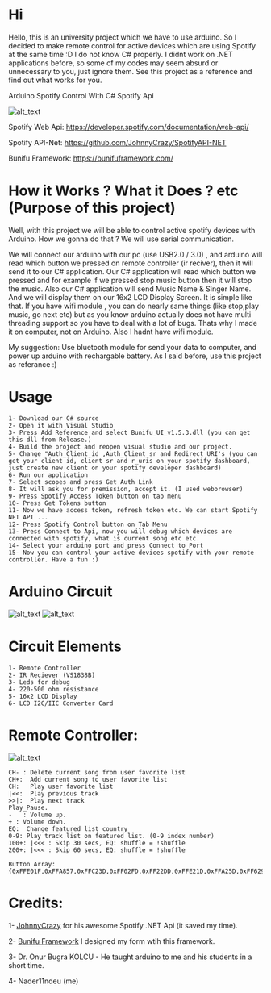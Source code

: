 # Hi 

Hello, this is an university project which we have to use arduino. So I decided to make remote control for active devices which are using Spotify at the same time :D I do not know C# properly. I didnt work on .NET applications before, so some of my codes may seem absurd or unnecessary to you, just ignore them. See this project as a reference and find out what works for you.

Arduino Spotify Control With C# Spotify Api

![alt_text](https://i.imgur.com/AciutFS.png)


Spotify Web Api: https://developer.spotify.com/documentation/web-api/

Spotify API-Net: https://github.com/JohnnyCrazy/SpotifyAPI-NET

Bunifu Framework: https://bunifuframework.com/

 
# How it Works ? What it Does ? etc (Purpose of this project)

Well, with this project we will be able to control active spotify devices with Arduino. How we gonna do that ? We will use serial communication.

We will connect our arduino with our pc (use USB2.0 / 3.0) , and arduino will read which button we pressed on remote controller (ir reciver), then it will send it to our C# application. Our C# application will read which button we pressed and for example if we pressed stop music button then it will stop the music. Also our C# application will send Music Name & Singer Name. And we will display them on our 16x2 LCD Display Screen. 
It is simple like that. If you have wifi module , you can do nearly same things (like stop,play music, go next etc) but as you know arduino actually does not have multi threading support so you have to deal with a lot of bugs. Thats why I made it on computer, not on Arduino. Also I hadnt have wifi module.

My suggestion: Use bluetooth module for send your data to computer, and power up arduino with rechargable battery. As I said before, use this project as referance :) 

# Usage
```
1- Download our C# source
2- Open it with Visual Studio
3- Press Add Reference and select Bunifu_UI_v1.5.3.dll (you can get this dll from Release.)
4- Build the project and reopen visual studio and our project.
5- Change "Auth_Client_id ,Auth_Client_sr and Redirect URI's (you can get your client id, client sr and r_uris on your spotify dashboard, just create new client on your spotify developer dashboard)
6- Run our application
7- Select scopes and press Get Auth Link
8- It will ask you for premission, accept it. (I used webbrowser)
9- Press Spotify Access Token button on tab menu
10- Press Get Tokens button
11- Now we have access token, refresh token etc. We can start Spotify NET API ...
12- Press Spotify Control button on Tab Menu
13- Press Connect to Api, now you will debug which devices are connected with spotify, what is current song etc etc.
14- Select your arduino port and press Connect to Port
15- Now you can control your active devices spotify with your remote controller. Have a fun :)
```

# Arduino Circuit
![alt_text](https://i.imgur.com/zyQlwpS.png)
![alt_text](https://i.imgur.com/TlGhO2C.png)

# Circuit Elements
```
1- Remote Controller
2- IR Reciever (VS1838B)
3- Leds for debug
4- 220-500 ohm resistance
5- 16x2 LCD Display
6- LCD I2C/IIC Converter Card
```
# Remote Controller:
![alt_text](https://i.imgur.com/3LikE9M.png)

```
CH- : Delete current song from user favorite list
CH+:  Add current song to user favorite list
CH:   Play user favorite list
|<<:  Play previous track
>>|:  Play next track
Play_Pause.
-	: Volume up.
+ : Volume down.
EQ:  Change featured list country
0-9: Play track list on featured list. (0-9 index number)
100+: |<<< : Skip 30 secs, EQ: shuffle = !shuffle 
200+: |<<< : Skip 60 secs, EQ: shuffle = !shuffle

Button Array:
{0xFFE01F,0xFFA857,0xFFC23D,0xFF02FD,0xFF22DD,0xFFE21D,0xFFA25D,0xFF629D,0xFF6897,0xFF30CF,0xFF18E7,0xFF7A85,0xFF10EF,0xFF38C7,0xFF5AA5,0xFF42BD,0xFF4AB5,0xFF52AD,0xFF906F,0xFF9867,0xFFB04F,0xFFA857};
```

# Credits:

1- [JohnnyCrazy](https://github.com/JohnnyCrazy) for his awesome Spotify .NET Api (it saved my time).

2- [Bunifu Framework](https://bunifuframework.com/) I designed my form wtih this framework.

3- Dr. Onur Bugra KOLCU - He taught arduino to me and his students in a short time.

4- Nader11ndeu (me)


 
